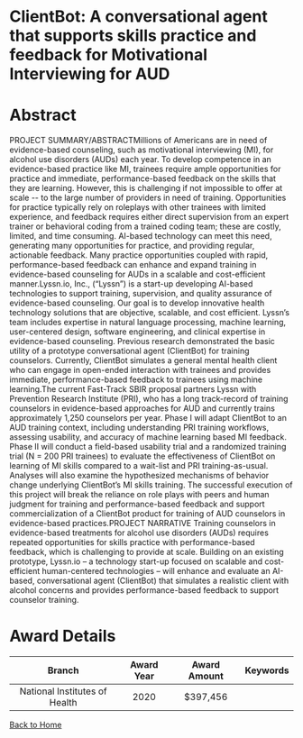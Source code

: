 
ClientBot: A conversational agent that supports skills practice and feedback for Motivational Interviewing for AUD
==================================================================================================================

# Abstract


PROJECT SUMMARY/ABSTRACTMillions of Americans are in need of evidence-based counseling, such as motivational interviewing (MI),
for alcohol use disorders (AUDs) each year. To develop competence in an evidence-based practice like MI,
trainees require ample opportunities for practice and immediate, performance-based feedback on the skills that
they are learning. However, this is challenging if not impossible to offer at scale -- to the large number of
providers in need of training. Opportunities for practice typically rely on roleplays with other trainees with
limited experience, and feedback requires either direct supervision from an expert trainer or behavioral coding
from a trained coding team; these are costly, limited, and time consuming. AI-based technology can meet this
need, generating many opportunities for practice, and providing regular, actionable feedback. Many practice
opportunities coupled with rapid, performance-based feedback can enhance and expand training in
evidence-based counseling for AUDs in a scalable and cost-efficient manner.Lyssn.io​, Inc., (“Lyssn”) is a start-up developing AI-based technologies to support training, supervision,
and quality assurance of evidence-based counseling. Our goal is to develop innovative health technology
solutions that are objective, scalable, and cost efficient. ​Lyssn’s​ team includes expertise in natural language
processing, machine learning, user-centered design, software engineering, and clinical expertise in
evidence-based counseling. Previous research demonstrated the basic utility of a prototype conversational
agent (ClientBot) for training counselors. Currently, ClientBot simulates a general mental health client who can
engage in open-ended interaction with trainees and provides immediate, performance-based feedback to
trainees using machine learning.The current Fast-Track SBIR proposal partners ​Lyssn​ with Prevention Research Institute (PRI), who
has a long track-record of training counselors in evidence-based approaches for AUD and currently trains
approximately 1,250 counselors per year. Phase I will adapt ClientBot to an AUD training context, including
understanding PRI training workflows, assessing usability, and accuracy of machine learning based MI
feedback. Phase II will conduct a field-based usability trial and a randomized training trial (N = 200 PRI
trainees) to evaluate the effectiveness of ClientBot on learning of MI skills compared to a wait-list and PRI
training-as-usual. Analyses will also examine the hypothesized mechanisms of behavior change underlying
ClientBot’s MI skills training. The successful execution of this project will break the reliance on role plays with
peers and human judgment for training and performance-based feedback and support commercialization of a
ClientBot product for training of AUD counselors in evidence-based practices.PROJECT NARRATIVE
Training counselors in evidence-based treatments for alcohol use disorders (AUDs) requires repeated
opportunities for skills practice with performance-based feedback, which is challenging to provide at scale.
Building on an existing prototype, ​Lyssn.io​ – a technology start-up focused on scalable and cost-efficient
human-centered technologies – will enhance and evaluate an AI-based, conversational agent (ClientBot) that
simulates a realistic client with alcohol concerns and provides performance-based feedback to support
counselor training.  

# Award Details

|Branch|Award Year|Award Amount|Keywords|
| :---: | :---: | :---: | :---: |
|National Institutes of Health|2020|$397,456||
  
  


[Back to Home](https://github.com/chrischow/dod_sbir_awards/Reports/JH/#2486)
